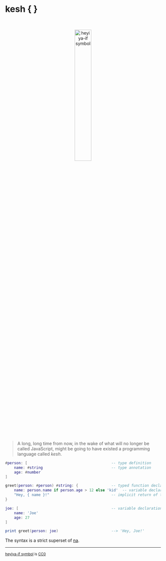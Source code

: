 # kesh { }

<p>&nbsp;</p>
<p align="center" width="100%"><img width="33%" alt="heyiya-if symbol" src="https://upload.wikimedia.org/wikipedia/commons/c/c2/Double_spirale.svg"></p>
<p>&nbsp;</p>

> A long, long time from now, in the wake of what will no longer be called JavaScript, might be going to have existed a programming language called _kesh_.


```lua
#person: [                                      -- type definition
    name: #string                               -- type annotation
    age: #number
]

greet(person: #person) #string: {               -- typed function declaration assigned a code block
    name: person.name if person.age > 12 else 'kid'  -- variable declaration
    "Hey, { name }!"                            -- implicit return of the block's last expression
}

joe: [                                          -- variable declaration assigned a record
    name: 'Joe'
    age: 27
]

print greet(person: joe)                        --> 'Hey, Joe!'
```

The syntax is a strict superset of [na](https://github.com/kesh-lang/na).

---

<sup>[heyiya-if symbol](https://commons.wikimedia.org/wiki/File:Double_spirale.svg) is [CC0](https://creativecommons.org/publicdomain/zero/1.0/)</sup>
